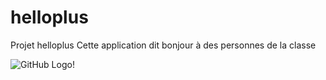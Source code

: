 # helloplus
Projet helloplus
Cette application dit bonjour à des personnes de la classe

![GitHub Logo](https://raw.githubusercontent.com/mastayoda/gremlin-importer/master/images/csv-file-format-extension.png)!
